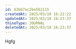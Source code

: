 ```yaml
---
id: 63bb7ac2be562115
createdAt: 2025/03/18 16:22:22
updatedAt: 2025/03/18 16:23:37
thinoType: JOURNAL
deletedAt: 2025/03/18 16:23:37
---
```

Hgfg